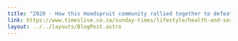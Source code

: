 ```yaml
---
title: "2020 - How this Hoedspruit community rallied together to defeat HIV/Aids "
link: https://www.timeslive.co.za/sunday-times/lifestyle/health-and-sex/2020-03-16-native-how-this-hoedspruit-community-rallied-together-to-defeat-hivaids/
layout: ../../layouts/BlogPost.astro
---
```

